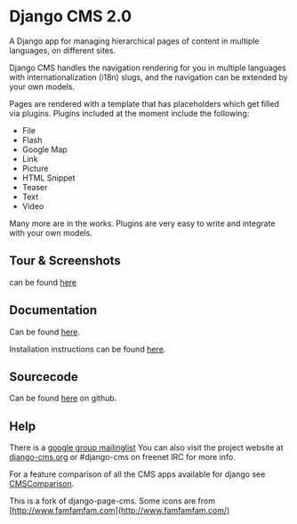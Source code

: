 Django CMS 2.0
==============

A Django app for managing hierarchical pages of content in multiple languages, on different sites.

Django CMS handles the navigation rendering for you in multiple languages with internationalization (i18n) slugs,
and the navigation can be extended by your own models.

Pages are rendered with a template that has placeholders which get filled via plugins.
Plugins included at the moment include the following:

* File
* Flash
* Google Map
* Link
* Picture
* HTML Snippet
* Teaser
* Text
* Video

Many more are in the works.  Plugins are very easy to write and integrate with your own models.  

Tour & Screenshots
------------------

can be found [here](http://www.django-cms.org/en/tour/)


Documentation
-------------

Can be found [here](http://www.django-cms.org/en/documentation/).

Installation instructions can be found [here](http://www.django-cms.org/en/documentation/2.0/installation/).


Sourcecode
----------

Can be found [here](http://github.com/digi604/django-cms-2.0/) on github.

Help
----

There is a [google group mailinglist](http://groups.google.com/group/django-cms)
You can also visit the project website at [django-cms.org](http://www.django-cms.org/)
or #django-cms on freenet IRC for more info.

For a feature comparison of all the CMS apps available for django see
[CMSComparison](http://code.djangoproject.com/wiki/CMSAppsComparison).

This is a fork of django-page-cms.
Some icons are from [http://www.famfamfam.com](http://www.famfamfam.com/)
